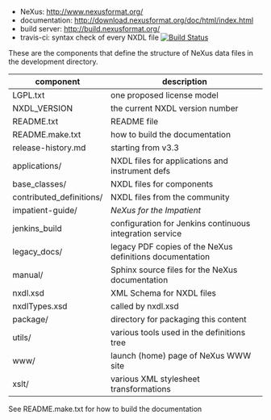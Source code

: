 * NeXus: http://www.nexusformat.org/
* documentation: http://download.nexusformat.org/doc/html/index.html
* build server: http://build.nexusformat.org/
* travis-ci: syntax check of every NXDL file [![Build Status](https://travis-ci.org/nexusformat/definitions.svg)](https://travis-ci.org/nexusformat/definitions)

These are the components that define the structure of NeXus data files 
in the development directory.

component                   | description
----------------------------|------------------------
LGPL.txt                    | one proposed license model
NXDL_VERSION                | the current NXDL version number
README.txt                  | README file
README.make.txt             | how to build the documentation
release-history.md          | starting from v3.3
applications/               | NXDL files for applications and instrument defs
base_classes/               | NXDL files for components
contributed_definitions/    | NXDL files from the community
impatient-guide/            | *NeXus for the Impatient*
jenkins_build               | configuration for Jenkins continuous integration service
legacy_docs/                | legacy PDF copies of the NeXus definitions documentation
manual/                     | Sphinx source files for the NeXus documentation
nxdl.xsd                    | XML Schema for NXDL files
nxdlTypes.xsd               | called by nxdl.xsd
package/                    | directory for packaging this content
utils/                      | various tools used in the definitions tree
www/                        | launch (home) page of NeXus WWW site
xslt/                       | various XML stylesheet transformations

See README.make.txt for how to build the documentation
